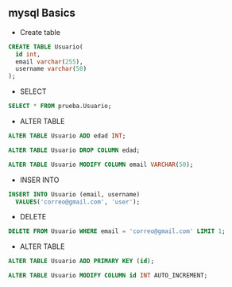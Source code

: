 ## mysql Basics
* Create table
```sql
CREATE TABLE Usuario(
  id int,
  email varchar(255),
  username varchar(50)
);
```
* SELECT
```sql
SELECT * FROM prueba.Usuario;
```
* ALTER TABLE
```sql
ALTER TABLE Usuario ADD edad INT;
```
```sql
ALTER TABLE Usuario DROP COLUMN edad;
```
```sql
ALTER TABLE Usuario MODIFY COLUMN email VARCHAR(50);
```
* INSER INTO
```sql
INSERT INTO Usuario (email, username)
  VALUES('correo@gmail.com', 'user');
```
* DELETE
```sql
DELETE FROM Usuario WHERE email = 'correo@gmail.com' LIMIT 1;
```
* ALTER TABLE
```sql
ALTER TABLE Usuario ADD PRIMARY KEY (id);
```
```sql
ALTER TABLE Usuario MODIFY COLUMN id INT AUTO_INCREMENT;
```
